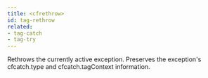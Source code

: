 ```yaml
---
title: <cfrethrow>
id: tag-rethrow
related:
- tag-catch
- tag-try
---
```


Rethrows the currently active exception. Preserves the exception's cfcatch.type and cfcatch.tagContext information.
